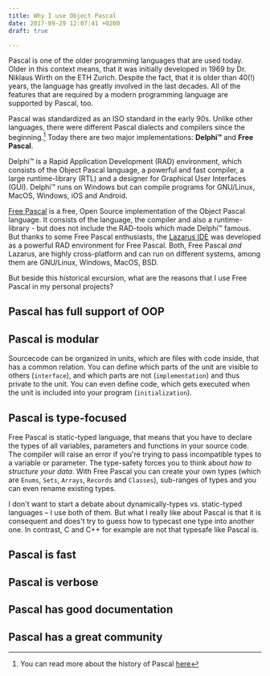 ```yaml
---
title: Why I use Object Pascal
date: 2017-09-29 12:07:41 +0200
draft: true

---
```



Pascal is one of the older programming languages that are used today. Older in this context means, that it was initially developed in 1969 by Dr. Niklaus Wirth on the ETH Zurich. Despite the fact, that it is older than 40(!) years, the language has greatly involved in the last decades. All of the features that are required by a modern programming language are supported by Pascal, too.<!--more-->

Pascal was standardized as an ISO standard in the early 90s. Unlike other languages, there were different Pascal dialects and compilers since the beginning.[^1] Today there are two major implementations: **Delphi™** and **Free Pascal**.

Delphi™ is a Rapid Application Development (RAD) environment, which consists of the Object Pascal language, a powerful and fast compiler, a large runtime-library (RTL) and a designer for Graphical User Interfaces (GUI). Delphi™ runs on Windows but can compile programs for GNU/Linux, MacOS, Windows, iOS and Android.

[Free Pascal](http://www.freepascal.org) is a free, Open Source implementation of the Object Pascal language. It consists of the language, the compiler and also a runtime-library - but does not include the RAD-tools which made Delphi™ famous. But thanks to some Free Pascal enthusiasts, the [Lazarus IDE](http://www.lazarus-ide.org) was developed as a powerful RAD environment for Free Pascal. Both, Free Pascal *and* Lazarus, are highly cross-platform and can run on different systems, among them are GNU/Linux, Windows, MacOS, BSD.

But beside this historical excursion, what are the reasons that I use Free Pascal in my personal projects?

## Pascal has full support of OOP

## Pascal is modular

Sourcecode can be organized in units, which are files with code inside, that has a common relation. You can define which parts of the unit are visible to others (`interface`), and which parts are not (`implementation`) and thus private to the unit. You can even define code, which gets executed when the unit is included into your program (`initialization`).

## Pascal is type-focused

Free Pascal is static-typed language, that means that you have to declare the types of all variables, parameters and functions in your source code. The compiler will raise an error if you're trying to pass incompatible types to a variable or parameter. The type-safety forces you to think about *how to structure your data*. With Free Pascal you can create your own types (which are `Enums`, `Sets`, `Arrays`, `Records` and `Classes`), sub-ranges of types and you can even rename existing types.

I don't want to start a debate about dynamically-types vs. static-typed languages – I use both of them. But what I really like about Pascal is that it is consequent and does't try to guess how to typecast one type into another one. In contrast, C and C++ for example are not that typesafe like Pascal is.

## Pascal is fast

## Pascal is verbose

## Pascal has good documentation

## Pascal has a great community

[^1]: You can read more about the history of Pascal [here](http://wiki.freepascal.org/Object_Pascal_History)